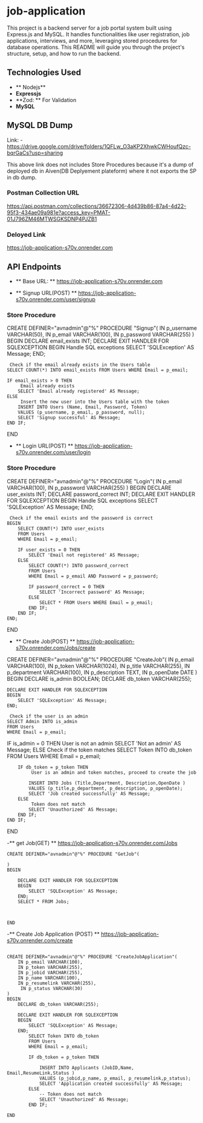 # job-application

This project is a backend server for a job portal system built using Express.js and MySQL. It handles functionalities like user registration, job applications, interviews, and more, leveraging stored procedures for database operations. This README will guide you through the project's structure, setup, and how to run the backend.

## Technologies Used

- ** Nodejs**
- **Expressjs**
- **Zod: ** For Validation
- **MySQL** 


## MySQL DB Dump

Link: - https://drive.google.com/drive/folders/1QFLw_O3aKP2XhwkCWHoufQzc-bqrGaCs?usp=sharing


This above link does not includes Store Procedures because it's a dump of deployed db in Aiven(DB Deplyement plateform) where it not exports the SP in db dump.

### Postman Collection URL

https://api.postman.com/collections/36672306-4d439b86-87a4-4d22-95f3-434ae09a981e?access_key=PMAT-01J796ZM46MTWSGKSDNP4PJZB1


### Deloyed Link 
https://job-application-s70v.onrender.com

## API Endpoints

- ** Base URL: ** https://job-application-s70v.onrender.com


- ** Signup URL(POST) ** https://job-application-s70v.onrender.com/user/signup

 ### Store Procedure

 CREATE DEFINER="avnadmin"@"%" PROCEDURE "Signup"(
    IN p_username VARCHAR(50),
    IN p_email VARCHAR(100),
    IN p_password VARCHAR(255)
)
BEGIN
    DECLARE email_exists INT;
    DECLARE EXIT HANDLER FOR SQLEXCEPTION
    BEGIN
         Handle SQL exceptions
        SELECT 'SQLException' AS Message;
    END;

     Check if the email already exists in the Users table
    SELECT COUNT(*) INTO email_exists FROM Users WHERE Email = p_email;

    IF email_exists > 0 THEN
         Email already exists
        SELECT 'Email already registered' AS Message;
    ELSE
         Insert the new user into the Users table with the token
        INSERT INTO Users (Name, Email, Password, Token)
        VALUES (p_username, p_email, p_password, null);
        SELECT 'Signup successful' AS Message;
    END IF;
END


- ** Login URL(POST) ** https://job-application-s70v.onrender.com/user/login

 ### Store Procedure


CREATE DEFINER="avnadmin"@"%" PROCEDURE "Login"(
    IN p_email VARCHAR(100),
    IN p_password VARCHAR(255)
)
BEGIN
    DECLARE user_exists INT;
    DECLARE password_correct INT;
    DECLARE EXIT HANDLER FOR SQLEXCEPTION
    BEGIN
         Handle SQL exceptions
        SELECT 'SQLException' AS Message;
    END;

     Check if the email exists and the password is correct
    BEGIN
        SELECT COUNT(*) INTO user_exists 
        FROM Users 
        WHERE Email = p_email;

        IF user_exists = 0 THEN
            SELECT 'Email not registered' AS Message;
        ELSE
            SELECT COUNT(*) INTO password_correct
            FROM Users
            WHERE Email = p_email AND Password = p_password;

            IF password_correct = 0 THEN
                SELECT 'Incorrect password' AS Message;
            ELSE
                SELECT * FROM Users WHERE Email = p_email;
            END IF;
        END IF;
    END;
END


- ** Create Job(POST) **  https://job-application-s70v.onrender.com/Jobs/create

CREATE DEFINER="avnadmin"@"%" PROCEDURE "CreateJob"(
    IN p_email VARCHAR(100),
    IN p_token VARCHAR(1024),
    IN p_title VARCHAR(255),
    IN p_department VARCHAR(100),
    IN p_description TEXT,
    IN p_openDate DATE
)
BEGIN
    DECLARE is_admin BOOLEAN;
    DECLARE db_token VARCHAR(255);

    DECLARE EXIT HANDLER FOR SQLEXCEPTION
    BEGIN
        SELECT 'SQLException' AS Message;
    END;

     Check if the user is an admin
    SELECT Admin INTO is_admin
    FROM Users
    WHERE Email = p_email;
IF is_admin = 0 THEN
         User is not an admin
        SELECT 'Not an admin' AS Message;
    ELSE
         Check if the token matches
        SELECT Token INTO db_token
        FROM Users
        WHERE Email = p_email;

        IF db_token = p_token THEN
             User is an admin and token matches, proceed to create the job
            
            INSERT INTO Jobs (Title,Department, Description,OpenDate )
            VALUES (p_title,p_department, p_description, p_openDate);
            SELECT 'Job created successfully' AS Message;
        ELSE
             Token does not match
            SELECT 'Unauthorized' AS Message;
        END IF;
    END IF;
    
END

-** get Job(GET) **  https://job-application-s70v.onrender.com/Jobs
```
CREATE DEFINER="avnadmin"@"%" PROCEDURE "GetJob"(
    
)
BEGIN

    DECLARE EXIT HANDLER FOR SQLEXCEPTION
    BEGIN
        SELECT 'SQLException' AS Message;
    END;
	SELECT * FROM Jobs;
    
   
    
END
```

-** Create Job Application (POST) **  https://job-application-s70v.onrender.com/create

```

CREATE DEFINER="avnadmin"@"%" PROCEDURE "CreateJobApplication"(
    IN p_email VARCHAR(100),
    IN p_token VARCHAR(255),
    IN p_jobid VARCHAR(255),
    IN p_name VARCHAR(100),
    IN p_resumelink VARCHAR(255),
     IN p_status VARCHAR(30)
)
BEGIN
    DECLARE db_token VARCHAR(255);

    DECLARE EXIT HANDLER FOR SQLEXCEPTION
    BEGIN
        SELECT 'SQLException' AS Message;
    END;
        SELECT Token INTO db_token
        FROM Users
        WHERE Email = p_email;

        IF db_token = p_token THEN
            
            INSERT INTO Applicants (JobID,Name, Email,ResumeLink,Status )
            VALUES (p_jobid,p_name, p_email, p_resumelink,p_status);
            SELECT 'Application created successfully' AS Message;
        ELSE
            -- Token does not match
            SELECT 'Unauthorized' AS Message;
        END IF;
    
END

```